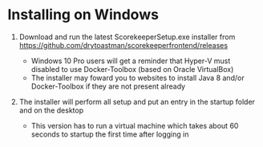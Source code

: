 # Installing on Windows

1. Download and run the latest ScorekeeperSetup.exe installer from <https://github.com/drytoastman/scorekeeperfrontend/releases> 
    * Windows 10 Pro users will get a reminder that Hyper-V must disabled to use Docker-Toolbox (based on Oracle VirtualBox)
    * The installer may foward you to websites to install Java 8 and/or Docker-Toolbox if they are not present already

2. The installer will perform all setup and put an entry in the startup folder and on the desktop
    * This version has to run a virtual machine which takes about 60 seconds to startup the first time after logging in

